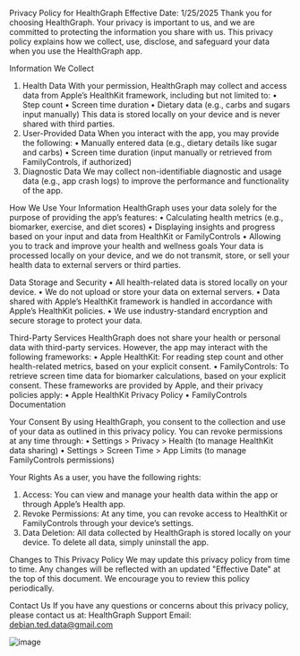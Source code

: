 Privacy Policy for HealthGraph
Effective Date: 1/25/2025
Thank you for choosing HealthGraph. Your privacy is important to us, and we are committed to protecting the information you share with us. This privacy policy explains how we collect, use, disclose, and safeguard your data when you use the HealthGraph app.
 
Information We Collect
1. Health Data
With your permission, HealthGraph may collect and access data from Apple’s HealthKit framework, including but not limited to:
•	Step count
•	Screen time duration
•	Dietary data (e.g., carbs and sugars input manually)
This data is stored locally on your device and is never shared with third parties.
2. User-Provided Data
When you interact with the app, you may provide the following:
•	Manually entered data (e.g., dietary details like sugar and carbs)
•	Screen time duration (input manually or retrieved from FamilyControls, if authorized)
3. Diagnostic Data
We may collect non-identifiable diagnostic and usage data (e.g., app crash logs) to improve the performance and functionality of the app.
 
How We Use Your Information
HealthGraph uses your data solely for the purpose of providing the app’s features:
•	Calculating health metrics (e.g., biomarker, exercise, and diet scores)
•	Displaying insights and progress based on your input and data from HealthKit or FamilyControls
•	Allowing you to track and improve your health and wellness goals
Your data is processed locally on your device, and we do not transmit, store, or sell your health data to external servers or third parties.
 
Data Storage and Security
•	All health-related data is stored locally on your device.
•	We do not upload or store your data on external servers.
•	Data shared with Apple’s HealthKit framework is handled in accordance with Apple’s HealthKit policies.
•	We use industry-standard encryption and secure storage to protect your data.
 
Third-Party Services
HealthGraph does not share your health or personal data with third-party services.
However, the app may interact with the following frameworks:
•	Apple HealthKit: For reading step count and other health-related metrics, based on your explicit consent.
•	FamilyControls: To retrieve screen time data for biomarker calculations, based on your explicit consent.
These frameworks are provided by Apple, and their privacy policies apply:
•	Apple HealthKit Privacy Policy
•	FamilyControls Documentation
 
Your Consent
By using HealthGraph, you consent to the collection and use of your data as outlined in this privacy policy. You can revoke permissions at any time through:
•	Settings > Privacy > Health (to manage HealthKit data sharing)
•	Settings > Screen Time > App Limits (to manage FamilyControls permissions)
 
Your Rights
As a user, you have the following rights:
1.	Access: You can view and manage your health data within the app or through Apple’s Health app.
2.	Revoke Permissions: At any time, you can revoke access to HealthKit or FamilyControls through your device’s settings.
3.	Data Deletion: All data collected by HealthGraph is stored locally on your device. To delete all data, simply uninstall the app.
 
Changes to This Privacy Policy
We may update this privacy policy from time to time. Any changes will be reflected with an updated "Effective Date" at the top of this document. We encourage you to review this policy periodically.
 
Contact Us
If you have any questions or concerns about this privacy policy, please contact us at:
HealthGraph Support
Email: debian.ted.data@gmail.com


![image](https://github.com/user-attachments/assets/b4257636-adca-494a-9d12-6df46584b48a)
